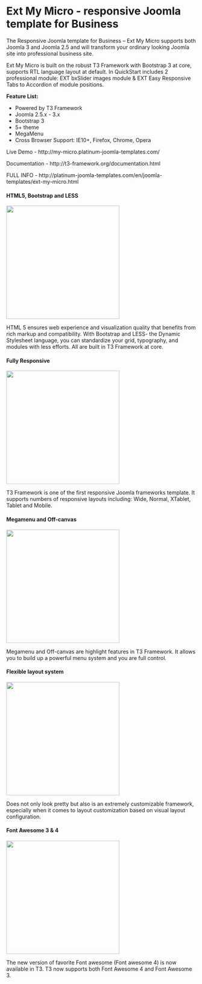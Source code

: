 Ext My Micro - responsive Joomla template for Business
================


<p>The Responsive Joomla template for Business – Ext My Micro supports both Joomla 3 and Joomla 2.5 and will transform your ordinary looking Joomla site into professional business site.</p>

<p>Ext My Micro is built on the robust T3 Framework with Bootstrap 3 at core, supports RTL language layout at default. In QuickStart includes 2 professional module: EXT bxSlider images module & EXT Easy Responsive Tabs to Accordion of module positions.</p>

<strong>Feature List:</strong>
<ul>
<li>Powered by T3 Framework</li>
<li>Joomla 2.5.x - 3.x</li>
<li>Bootstrap 3</li>
<li>5+ theme</li>
<li>MegaMenu</li>
<li>Cross Browser Support: IE10+, Firefox, Chrome, Opera</li>
</ul>

<p>Live Demo - http://my-micro.platinum-joomla-templates.com/</p>
<p>Documentation - http://t3-framework.org/documentation.html  </p>
<p>FULL INFO - http://platinum-joomla-templates.com/en/joomla-templates/ext-my-micro.html </p>

<p> </p>
<p> </p>
 
 
<h4>HTML5, Bootstrap and LESS</h4>
<img width="300px" alt="" src="http://lh3.googleusercontent.com/--vKI7-vZOsM/U00OViQnH1I/AAAAAAAAATY/z-JpQ_myuPM/w600-h450-no/bootstrap-html5-less.png" title="html5 bootstrap and less">
<p>HTML 5 ensures web experience and visualization quality that benefits from rich markup and compatibility. With Bootstrap and LESS- the Dynamic Stylesheet language, you can standardize your grid, typography, and modules with less efforts. All are built in T3 Framework at core.</p>

<h4>Fully Responsive</h4>
<img width="300px" alt="" src="http://lh6.googleusercontent.com/-VT6t8zrCHX4/U00OWH4kK-I/AAAAAAAAAT0/voiHdBhXm_U/w600-h450-no/fully-responsive.gif" title="Fully responsive joomla framework">
<p>T3 Framework is one of the first responsive Joomla frameworks template. It supports numbers of responsive layouts including: Wide, Normal, XTablet, Tablet and Mobile.</p>

<h4>Megamenu and Off-canvas</h4>
<img width="300px"  alt="" src="http://lh4.googleusercontent.com/-2fG4qFwunA0/U00OWP785II/AAAAAAAAATs/dCVZqRcD64k/w600-h450-no/megamenu-and-off-canvas.gif" title="megamenu and off canvas">
<p>Megamenu and Off-canvas are highlight features in T3 Framework. It allows you to build up a powerful menu system and you are full control.</p>

<h4>Flexible layout system</h4>
<img  width="300px" alt="" src="http://lh5.googleusercontent.com/-KtsTKQO5Sw8/U00OVupps7I/AAAAAAAAATo/YX3-hidsSD8/w600-h450-no/flexible-layout-system.gif">
<p>Does not only look pretty but also is an extremely customizable framework, especially when it comes to layout customization based on visual layout configuration.</p>

<h4>Font Awesome 3 & 4</h4>
<img  width="300px" alt="" src="http://lh4.googleusercontent.com/-4ntmb2ddJyA/U00OVphM4yI/AAAAAAAAATw/3JNiy5G49e4/w600-h450-no/font-awesome-4.gif" title="Font Awesome 4">
<p>The new version of favorite Font awesome (Font awesome 4) is now available in T3. T3 now supports both Font Awesome 4 and Font Awesome 3.</p>
 
 
